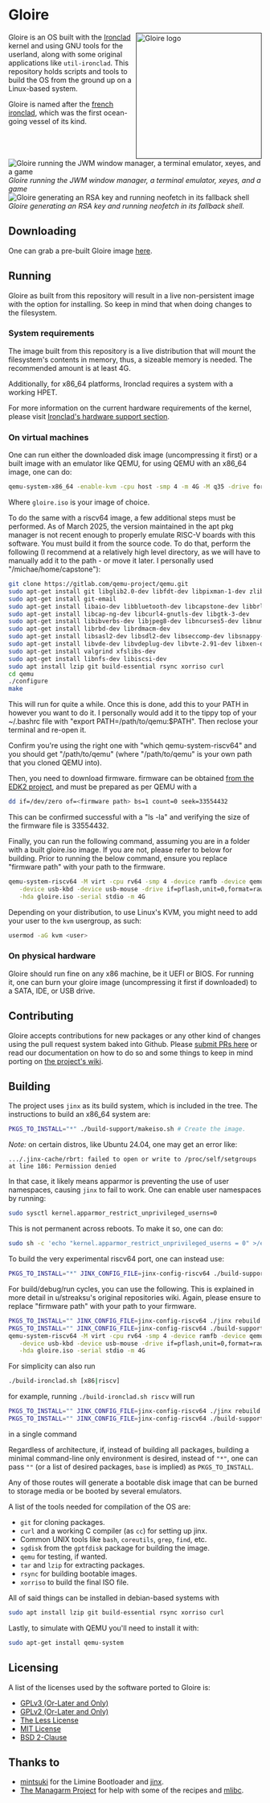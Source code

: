 # Gloire

[<img src="artwork/logo.png" width="250" align="right" alt="Gloire logo">]()

Gloire is an OS built with the [Ironclad](https://ironclad.nongnu.org)
kernel and using GNU tools for the userland, along with some original
applications like `util-ironclad`. This repository holds scripts and tools to
build the OS from the ground up on a Linux-based system.

Gloire is named after the [french ironclad](https://en.wikipedia.org/wiki/French_ironclad_Gloire),
which was the first ocean-going vessel of its kind.

![Gloire running the JWM window manager, a terminal emulator, xeyes, and a game](artwork/screenshot1.png)
*Gloire running the JWM window manager, a terminal emulator, xeyes, and a game*
![Gloire generating an RSA key and running neofetch in its fallback shell](artwork/screenshot2.png)
*Gloire generating an RSA key and running neofetch in its fallback shell.*

## Downloading

One can grab a pre-built Gloire image [here](https://github.com/streaksu/Gloire/releases).

## Running

Gloire as built from this repository will result in a live non-persistent image
with the option for installing. So keep in mind that when doing changes to the
filesystem.

### System requirements

The image built from this repository is a live distribution that will mount
the filesystem's contents in memory, thus, a sizeable memory is needed. The
recommended amount is at least 4G.

Additionally, for x86_64 platforms, Ironclad requires a system with a working
HPET.

For more information on the current hardware requirements of the kernel, please
visit [Ironclad's hardware support section](https://ironclad.nongnu.org/supportedhardware.html).

### On virtual machines

One can run either the downloaded disk image (uncompressing it first) or a
built image with an emulator like QEMU, for using QEMU with an x86_64
image, one can do:

```bash
qemu-system-x86_64 -enable-kvm -cpu host -smp 4 -m 4G -M q35 -drive format=raw,file=gloire.iso -serial stdio
```

Where `gloire.iso` is your image of choice.

To do the same with a riscv64 image, a few additional steps must be performed. As of March 2025, the version maintained in the apt pkg manager is not recent enough to properly emulate RISC-V boards with this software. You must build it from the source code. To do that, perform the following (I recommend at a relatively high level directory, as we will have to manually add it to the path - or move it later. I personally used "/michae/home/capstone"):

```bash
git clone https://gitlab.com/qemu-project/qemu.git
sudo apt-get install git libglib2.0-dev libfdt-dev libpixman-1-dev zlib1g-dev ninja-build flex bison
sudo apt-get install git-email
sudo apt-get install libaio-dev libbluetooth-dev libcapstone-dev libbrlapi-dev libbz2-dev
sudo apt-get install libcap-ng-dev libcurl4-gnutls-dev libgtk-3-dev
sudo apt-get install libibverbs-dev libjpeg8-dev libncurses5-dev libnuma-dev
sudo apt-get install librbd-dev librdmacm-dev
sudo apt-get install libsasl2-dev libsdl2-dev libseccomp-dev libsnappy-dev libssh-dev
sudo apt-get install libvde-dev libvdeplug-dev libvte-2.91-dev libxen-dev liblzo2-dev
sudo apt-get install valgrind xfslibs-dev 
sudo apt-get install libnfs-dev libiscsi-dev
sudo apt install lzip git build-essential rsync xorriso curl
cd qemu
./configure
make
```

This will run for quite a while. Once this is done, add this to your PATH in however you want to do it. I personally would add it to the tippy top of your ~/.bashrc file with "export PATH=/path/to/qemu:$PATH". Then reclose your terminal and re-open it.

Confirm you're using the right one with "which qemu-system-riscv64" and you should get "/path/to/qemu" (where "/path/to/qemu" is your own path that you cloned QEMU into).

Then, you need to download firmware. firmware can be obtained [from the EDK2 project](https://github.com/osdev0/edk2-ovmf-nightly/releases/latest/download/ovmf-code-riscv64.fd), and must be prepared as per QEMU with a

```bash
dd if=/dev/zero of=<firmware path> bs=1 count=0 seek=33554432
```

This can be confirmed successful with a "ls -la" and verifying the size of the firmware file is 33554432.

Finally, you can run the following command, assuming you are in a folder with a built gloire.iso image. If you are not, please refer to below for building. Prior to running the below command, ensure you replace "firmware path" with your path to the firmware.

```bash
qemu-system-riscv64 -M virt -cpu rv64 -smp 4 -device ramfb -device qemu-xhci        \
   -device usb-kbd -device usb-mouse -drive if=pflash,unit=0,format=raw,file="firmware path" \
   -hda gloire.iso -serial stdio -m 4G
```

Depending on your distribution, to use Linux's KVM, you might need to add your
user to the `kvm` usergroup, as such:

```bash
usermod -aG kvm <user>
```

### On physical hardware

Gloire should run fine on any x86 machine, be it UEFI or BIOS. For running it,
one can burn your gloire image (uncompressing it first if downloaded) to a
SATA, IDE, or USB drive.

## Contributing

Gloire accepts contributions for new packages or any other kind of changes
using the pull request system baked into Github.
Please [submit PRs here](https://github.com/streaksu/Gloire/pulls) or read
our documentation on how to do so and some things to keep in mind porting on
[the project's wiki](https://github.com/streaksu/Gloire/wiki).

## Building

The project uses `jinx` as its build system, which is included in the tree.
The instructions to build an x86_64 system are:

```bash
PKGS_TO_INSTALL="*" ./build-support/makeiso.sh # Create the image.
```

*Note:* on certain distros, like Ubuntu 24.04, one may get an error like:
```
.../.jinx-cache/rbrt: failed to open or write to /proc/self/setgroups at line 186: Permission denied
```
In that case, it likely means apparmor is preventing the use of user namespaces,
causing `jinx` to fail to work. One can enable user namespaces by running:
```sh
sudo sysctl kernel.apparmor_restrict_unprivileged_userns=0
```
This is not permanent across reboots. To make it so, one can do:
```sh
sudo sh -c 'echo "kernel.apparmor_restrict_unprivileged_userns = 0" >/etc/sysctl.d/99-userns.conf'
```

To build the very experimental riscv64 port, one can instead use:

```bash
PKGS_TO_INSTALL="*" JINX_CONFIG_FILE=jinx-config-riscv64 ./build-support/makeiso.sh # Create the image.
```

For build/debug/run cycles, you can use the following. This is explained in more detail in u/streaksu's original repositories wiki. Again, please ensure to replace "firmware path" with your path to your firmware.

```bash
PKGS_TO_INSTALL="" JINX_CONFIG_FILE=jinx-config-riscv64 ./jinx rebuild ironclad
PKGS_TO_INSTALL="" JINX_CONFIG_FILE=jinx-config-riscv64 ./build-support/makeiso.sh
qemu-system-riscv64 -M virt -cpu rv64 -smp 4 -device ramfb -device qemu-xhci        \
   -device usb-kbd -device usb-mouse -drive if=pflash,unit=0,format=raw,file="firmware path" \
   -hda gloire.iso -serial stdio -m 4G
```
For simplicity can also run
```bash
./build-ironclad.sh [x86|riscv]
```
for example, running
`./build-ironclad.sh riscv`
will run
```bash
PKGS_TO_INSTALL="" JINX_CONFIG_FILE=jinx-config-riscv64 ./jinx rebuild ironclad
PKGS_TO_INSTALL="" JINX_CONFIG_FILE=jinx-config-riscv64 ./build-support/makeiso.sh
```
in a single command

Regardless of architecture, if, instead of building all packages, building
a minimal command-line only environment is desired, instead of `"*"`, one
can pass `""` (or a list of desired packages, `base` is implied) as `PKGS_TO_INSTALL`.

Any of those routes will generate a bootable disk image that can be burned to
storage media or be booted by several emulators.

A list of the tools needed for compilation of the OS are:

- `git` for cloning packages.
- `curl` and a working C compiler (as `cc`) for setting up jinx.
- Common UNIX tools like `bash`, `coreutils`, `grep`, `find`, etc.
- `sgdisk` from the `gptfdisk` package for building the image.
- `qemu` for testing, if wanted.
- `tar` and `lzip` for extracting packages.
- `rsync` for building bootable images.
- `xorriso` to build the final ISO file.

All of said things can be installed in debian-based systems with

```bash
sudo apt install lzip git build-essential rsync xorriso curl
```

Lastly, to simulate with QEMU you'll need to install it with:
```bash
sudo apt-get install qemu-system
```

## Licensing

A list of the licenses used by the software ported to Gloire is:

- [GPLv3 (Or-Later and Only)](https://www.gnu.org/licenses/gpl-3.0.html)
- [GPLv2 (Or-Later and Only)](https://www.gnu.org/licenses/old-licenses/gpl-2.0.html)
- [The Less License](https://github.com/gwsw/less/blob/master/LICENSE)
- [MIT License](https://opensource.org/licenses/MIT)
- [BSD 2-Clause](https://opensource.org/licenses/BSD-2-Clause)

## Thanks to

- [mintsuki](https://github.com/mintsuki) for the Limine Bootloader and
[jinx](https://github.com/mintsuki/jinx).
- [The Managarm Project](https://github.com/managarm) for help with some
of the recipes and [mlibc](https://github.com/managarm/mlibc).
